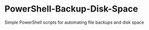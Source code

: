 # PowerShell-Backup-Disk-Space
Simple PowerShell scripts for automating file backups and disk space

